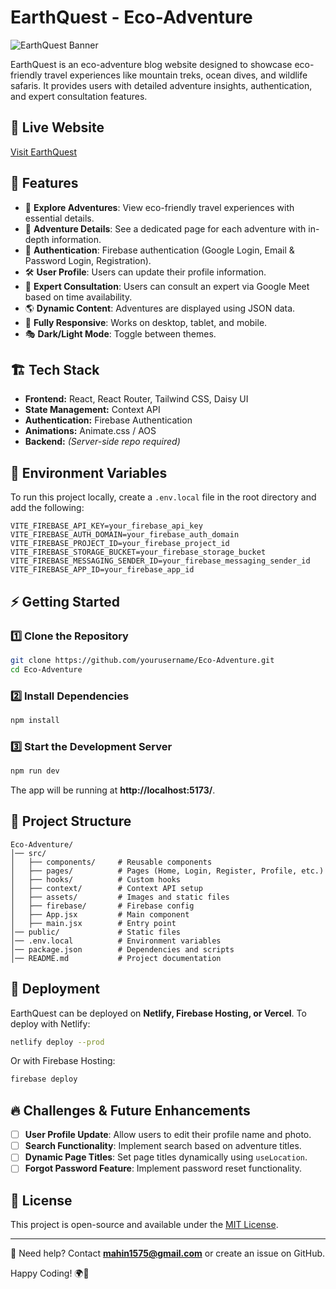 # EarthQuest - Eco-Adventure 

![EarthQuest Banner](https://i.ibb.co.com/YBP8s80Z/Eq.png)

EarthQuest is an eco-adventure blog website designed to showcase eco-friendly travel experiences like mountain treks, ocean dives, and wildlife safaris. It provides users with detailed adventure insights, authentication, and expert consultation features.

## 🔗 Live Website
[Visit EarthQuest](https://earthquest-c2846.web.app/)
## 🚀 Features
- 🌿 **Explore Adventures**: View eco-friendly travel experiences with essential details.
- 📜 **Adventure Details**: See a dedicated page for each adventure with in-depth information.
- 🔐 **Authentication**: Firebase authentication (Google Login, Email & Password Login, Registration).
- 🛠 **User Profile**: Users can update their profile information.
- 📅 **Expert Consultation**: Users can consult an expert via Google Meet based on time availability.
- 🌎 **Dynamic Content**: Adventures are displayed using JSON data.
- 📱 **Fully Responsive**: Works on desktop, tablet, and mobile.
- 🎭 **Dark/Light Mode**: Toggle between themes.

## 🏗️ Tech Stack
- **Frontend:** React, React Router, Tailwind CSS, Daisy UI
- **State Management:** Context API
- **Authentication:** Firebase Authentication
- **Animations:** Animate.css / AOS
- **Backend:** *(Server-side repo required)*

## 🔑 Environment Variables
To run this project locally, create a `.env.local` file in the root directory and add the following:
```
VITE_FIREBASE_API_KEY=your_firebase_api_key
VITE_FIREBASE_AUTH_DOMAIN=your_firebase_auth_domain
VITE_FIREBASE_PROJECT_ID=your_firebase_project_id
VITE_FIREBASE_STORAGE_BUCKET=your_firebase_storage_bucket
VITE_FIREBASE_MESSAGING_SENDER_ID=your_firebase_messaging_sender_id
VITE_FIREBASE_APP_ID=your_firebase_app_id
```

## ⚡ Getting Started
### 1️⃣ Clone the Repository
```sh
git clone https://github.com/yourusername/Eco-Adventure.git
cd Eco-Adventure
```

### 2️⃣ Install Dependencies
```sh
npm install
```

### 3️⃣ Start the Development Server
```sh
npm run dev
```
The app will be running at **http://localhost:5173/**.

## 📂 Project Structure
```
Eco-Adventure/
│── src/
│   ├── components/     # Reusable components
│   ├── pages/          # Pages (Home, Login, Register, Profile, etc.)
│   ├── hooks/          # Custom hooks
│   ├── context/        # Context API setup
│   ├── assets/         # Images and static files
│   ├── firebase/       # Firebase config
│   ├── App.jsx         # Main component
│   ├── main.jsx        # Entry point
│── public/             # Static files
│── .env.local          # Environment variables
│── package.json        # Dependencies and scripts
│── README.md           # Project documentation
```

## 🎯 Deployment
EarthQuest can be deployed on **Netlify, Firebase Hosting, or Vercel**.
To deploy with Netlify:
```sh
netlify deploy --prod
```
Or with Firebase Hosting:
```sh
firebase deploy
```

## 🔥 Challenges & Future Enhancements
- [ ] **User Profile Update**: Allow users to edit their profile name and photo.
- [ ] **Search Functionality**: Implement search based on adventure titles.
- [ ] **Dynamic Page Titles**: Set page titles dynamically using `useLocation`.
- [ ] **Forgot Password Feature**: Implement password reset functionality.

## 📜 License
This project is open-source and available under the [MIT License](LICENSE).

---
📧 Need help? Contact **[mahin1575@gmail.com](mailto:mahin1575@gmail.com)** or create an issue on GitHub.

Happy Coding! 🌍🚀


